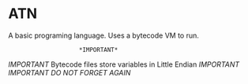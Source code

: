 # ATN
 A basic programing language.
 Uses a bytecode VM to run.

                        *IMPORTANT*
*IMPORTANT* Bytecode files store variables in Little Endian *IMPORTANT*
                        *IMPORTANT*
*DO NOT FORGET AGAIN*
